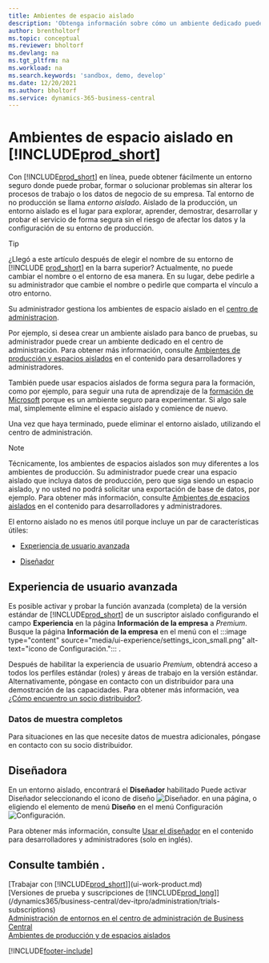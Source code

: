 ```yaml
---
title: Ambientes de espacio aislado
description: 'Obtenga información sobre cómo un ambiente dedicado puede ayudarle a explorar, aprender, hacer demostraciones, desarrollar, solucionar problemas y probar Business Central de forma segura.'
author: brentholtorf
ms.topic: conceptual
ms.reviewer: bholtorf
ms.devlang: na
ms.tgt_pltfrm: na
ms.workload: na
ms.search.keywords: 'sandbox, demo, develop'
ms.date: 12/20/2021
ms.author: bholtorf
ms.service: dynamics-365-business-central
---
```

# Ambientes de espacio aislado en [!INCLUDE[prod_short](includes/prod_short.md)]

Con [!INCLUDE[prod_short](includes/prod_short.md)] en línea, puede obtener fácilmente un entorno seguro donde puede probar, formar o solucionar problemas sin alterar los procesos de trabajo o los datos de negocio de su empresa. Tal entorno de no producción se llama *entorno aislado*. Aislado de la producción, un entorno aislado es el lugar para explorar, aprender, demostrar, desarrollar y probar el servicio de forma segura sin el riesgo de afectar los datos y la configuración de su entorno de producción.  

> [!TIP]
> ¿Llegó a este artículo después de elegir el nombre de su entorno de [!INCLUDE [prod_short](includes/prod_short.md)] en la barra superior? Actualmente, no puede cambiar el nombre o el entorno de esa manera. En su lugar, debe pedirle a su administrador que cambie el nombre o pedirle que comparta el vínculo a otro entorno.

Su administrador gestiona los ambientes de espacio aislado en el [centro de administracion](/dynamics365/business-central/dev-itpro/administration/tenant-admin-center-environments?toc=/dynamics365/business-central/toc.json).  

Por ejemplo, si desea crear un ambiente aislado para banco de pruebas, su administrador puede crear un ambiente dedicado en el centro de administración. Para obtener más información, consulte [Ambientes de producción y espacios aislados](/dynamics365/business-central/dev-itpro/administration/environment-types) en el contenido para desarrolladores y administradores.  

También puede usar espacios aislados de forma segura para la formación, como por ejemplo, para seguir una ruta de aprendizaje de la [formación de Microsoft](/training/dynamics365/business-central?WT.mc_id=dyn365bc_landingpage-docs) porque es un ambiente seguro para experimentar. Si algo sale mal, simplemente elimine el espacio aislado y comience de nuevo.  

Una vez que haya terminado, puede eliminar el entorno aislado, utilizando el centro de administración.  

> [!NOTE]
> Técnicamente, los ambientes de espacios aislados son muy diferentes a los ambientes de producción. Su administrador puede crear una espacio aislado que incluya datos de producción, pero que siga siendo un espacio aislado, y no usted no podrá solicitar una exportación de base de datos, por ejemplo. Para obtener más información, consulte [Ambientes de espacios aislados](/dynamics365/business-central/dev-itpro/administration/environment-types#sandbox-environments) en el contenido para desarrolladores y administradores.

El entorno aislado no es menos útil porque incluye un par de características útiles:

* [Experiencia de usuario avanzada](#advanced-user-experience)  
<!--* [Complete sample data](#complete-sample-data)  -->
* [Diseñador](#designer)  

## Experiencia de usuario avanzada

Es posible activar y probar la función avanzada (completa) de la versión estándar de [!INCLUDE[prod_short](includes/prod_short.md)] de un suscriptor aislado configurando el campo **Experiencia** en la página **Información de la empresa** a *Premium*. Busque la página **Información de la empresa** en el menú con el :::image type="content" source="media/ui-experience/settings_icon_small.png" alt-text="icono de Configuración."::: .  

Después de habilitar la experiencia de usuario *Premium*, obtendrá acceso a todos los perfiles estándar (roles) y áreas de trabajo en la versión estándar. Alternativamente, póngase en contacto con un distribuidor para una demostración de las capacidades. Para obtener más información, vea [¿Cómo encuentro un socio distribuidor?](across-faq.yml#how-do-i-find-a-reselling-partner).  

### Datos de muestra completos

Para situaciones en las que necesite datos de muestra adicionales, póngase en contacto con su socio distribuidor.
<!-- In the sandbox environment, you can also create a new company with the **Advanced Evaluation - Complete Sample Data** option so that you can take training or step through walkthroughs that require additional sample data, such as [Walkthrough: Receiving and Putting Away in Basic Warehouse Configurations](walkthrough-receiving-and-putting-away-in-basic-warehousing.md).   -->

<!--#### To create a company with complete sample data in a sandbox

1. Choose the ![Lightbulb that opens the Tell Me feature.](media/ui-search/search_small.png "Tell me what you want to do") icon, enter **Companies**, and then choose the related link.  
2. Choose the **New** action, and then choose **Create New Company**.  
3. In the **Assisted Setup for Creating a Company** page, choose **Next**.  
4. Specify a name for the new company, and then, in the **Select the data and setup to get started** field, choose **Advanced Evaluation - Complete Sample Data**.  
5. Complete the rest of the assisted setup guide.  

When the assisted setup guide completes, you can start exploring the new company with the complete sample data. For more information, see [Creating New Companies in [!INCLUDE[prod_short](includes/prod_short.md)]](about-new-company.md).  -->

## Diseñadora

En un entorno aislado, encontrará el **Diseñador** habilitado Puede activar Diseñador seleccionando el icono de diseño ![Diseñador.](./media/across-sandbox/sandbox-inclient-design-icon.png) en una página, o eligiendo el elemento de menú **Diseño** en el menú Configuración ![Configuración](media/ui-experience/settings_icon_small.png).  

Para obtener más información, consulte [Usar el diseñador](/dynamics365/business-central/dev-itpro/developer/devenv-inclient-designer) en el contenido para desarrolladores y administradores (solo en inglés).  

<!-- ![In-client Designer.](./media/across-sandbox/sandbox-inclient-designer.png) -->

## Consulte también .

[Trabajar con [!INCLUDE[prod_short](includes/prod_short.md)]](ui-work-product.md)  
[Versiones de prueba y suscripciones de [!INCLUDE[prod_long](includes/prod_long.md)]](/dynamics365/business-central/dev-itpro/administration/trials-subscriptions)  
[Administración de entornos en el centro de administración de Business Central](/dynamics365/business-central/dev-itpro/administration/tenant-admin-center-environments)  
[Ambientes de producción y de espacios aislados](/dynamics365/business-central/dev-itpro/administration/environment-types)  


[!INCLUDE[footer-include](includes/footer-banner.md)]
